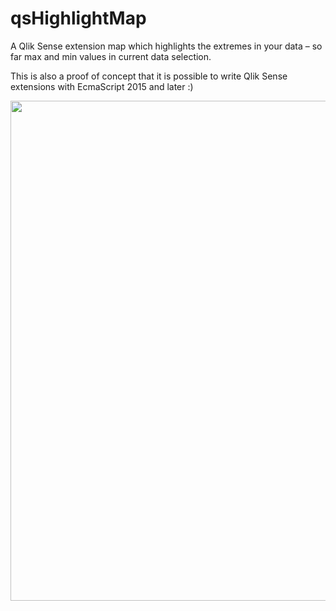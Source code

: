 # qsHighlightMap

A Qlik Sense extension map which highlights the extremes in your data – so far max and min values in current data selection.

This is also a proof of concept that it is possible to write Qlik Sense extensions with EcmaScript 2015 and later :)

<img src="./src/img/qsmap-showcase.gif" width="800" />
